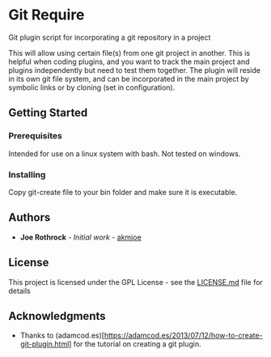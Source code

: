 # Git Require

Git plugin script for incorporating a git repository in a project

This will allow using certain file(s) from one git project in another. This is helpful when coding plugins, and you want to track the main project and plugins independently but need to test them together.
The plugin will reside in its own git file system, and can be incorporated in the main project by symbolic links or by cloning (set in configuration).


## Getting Started



### Prerequisites

Intended for use on a linux system with bash. Not tested on windows.

### Installing

Copy git-create file to your bin folder and make sure it is executable.

## Authors

* **Joe Rothrock** - *Initial work* - [akmjoe](https://github.com/akmjoe)


## License

This project is licensed under the GPL License - see the [LICENSE.md](LICENSE.md) file for details

## Acknowledgments

* Thanks to (adamcod.es)[https://adamcod.es/2013/07/12/how-to-create-git-plugin.html] for the tutorial on creating a git plugin.

